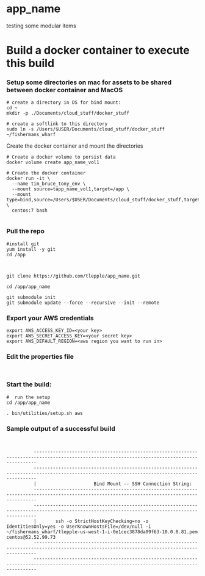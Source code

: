 # app_name
testing some modular items


# Build a docker container to execute this build


###  Setup some directories on mac for assets to be shared between docker container and MacOS


```
# create a directory in OS for bind mount:
cd ~
mkdir -p ./Documents/cloud_stuff/docker_stuff

# create a softlink to this directory
sudo ln -s /Users/$USER/Documents/cloud_stuff/docker_stuff ~/fishermans_wharf

```

Create the docker container and mount the directories


```
# Create a docker volume to persist data
docker volume create app_name_vol1

# Create the docker container
docker run -it \
  --name tim_bruce_tony_env \
  --mount source=tapp_name_vol1,target=/app \
  --mount type=bind,source=/Users/$USER/Documents/cloud_stuff/docker_stuff,target=/root/fishermans_wharf \
  centos:7 bash 
    
```


### Pull the repo

```
#install git
yum install -y git
cd /app    



git clone https://github.com/tlepple/app_name.git

cd /app/app_name

git submodule init
git submodule update --force --recursive --init --remote

```

### Export your AWS credentials


```
export AWS_ACCESS_KEY_ID=<your key>
export AWS_SECRET_ACCESS_KEY=<your secret key>
export AWS_DEFAULT_REGION=<aws region you want to run in>

```

### Edit the properties file 


```


```

### Start the build:


```
#  run the setup
cd /app/app_name

. bin/utilities/setup.sh aws

```


### Sample output of a successful build


```


          ---------------------------------------------------------------------------------------------------------------------------------------------
          ---------------------------------------------------------------------------------------------------------------------------------------------
          |                  	Bind Mount -- SSH Connection String:                                                                                                            
          ---------------------------------------------------------------------------------------------------------------------------------------------
          ---------------------------------------------------------------------------------------------------------------------------------------------
          |       ssh -o StrictHostKeyChecking=no -o IdentitiesOnly=yes -o UserKnownHostsFile=/dev/null -i ~/fishermans_wharf/tlepple-us-west-1-i-0e1cec3878da09f63-10.0.8.81.pem centos@52.52.99.73          
          ---------------------------------------------------------------------------------------------------------------------------------------------
          ---------------------------------------------------------------------------------------------------------------------------------------------
```

